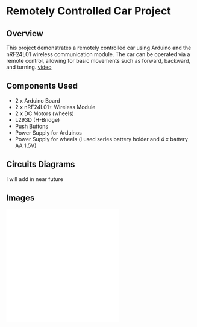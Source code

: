 # Remotely Controlled Car Project

## Overview
This project demonstrates a remotely controlled car using Arduino and the nRF24L01 wireless communication module. The car can be operated via a remote control, allowing for basic movements such as forward, backward, and turning.
[video](https://www.youtube.com/shorts/yLSxK3zkbno)

## Components Used
- 2 x Arduino Board
- 2 x nRF24L01+ Wireless Module
- 2 x DC Motors (wheels)
- L293D (H-Bridge)
- Push Buttons
- Power Supply for Arduinos
- Power Supply for wheels (i used series battery holder and 4 x battery AA 1,5V)

## Circuits Diagrams
I will add in near future

## Images
![Vehicle](../img/vehicle.img)
![controller](../img/ontroller.img)

